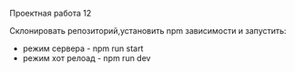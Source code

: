 Проектная работа 12

Склонировать репозиторий,установить npm зависимости и запустить:
- режим сервера - npm run start
- режим хот релоад - npm run dev